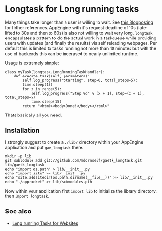 Longtask for Long running tasks
===============================

Many things take longer than a user is willing to wait. See [this Blogposting][1] for firther references. AppEngine with it's request deadline of 10s (later lifted to 30s and then to 60s) is also not willing to wait very long. `longtask` encapsulates a pattern to do the actual work in a taskqueue while providing users with updates (and finally the results) via self reloading webpages.
Per default this is limited to tasks running not more than 10 minutes but with the use of backends this can be incerased to nearly unlimited runtime.

Usage is extremely simple:

    class myTask(longtask.LongRunningTaskHandler):
        def execute_task(self, parameters):
            self.log_progress("Starting", step=0, total_steps=5):
            time.sleep(15)
            for x in range(5):
                self.log_progress("Step %d" % (x + 1), step=(x + 1), total_steps=5)
                time.sleep(15)
            return "<html><body>Done!</body></html>"

Thats basically all you need.


Installation
------------

I strongly suggest to create a `./lib/` directory within your AppEngine application and put `gae_longtask` there.


    mkdir -p lib
    git sublodule add git://github.com/mdornseif/gaetk_longtask.git lib/gaetk_longtask
    echo "import os.path" > lib/__init__.py
    echo "import site" >> lib/__init__.py
    echo "site.addsitedir(os.path.dirname(__file__))" >> lib/__init__.py
    echo "./approcket" >> lib/submodules.pth

Now within your application first `import lib` to initialize the library directory, then `import longtask`.


See also
--------

* [Long running Tasks for Websites][1]

[1]: http://mdornseif.github.com/2012/02/04/long_tasks.html